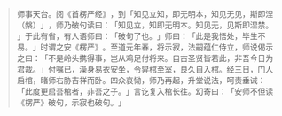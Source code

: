 
> 师事天台。阅《首楞严经》​，到「知见立知，即无明本，知见无见，斯即涅（槃）​」​，师乃破句读曰：​「知见立，知即无明本。知见无，见斯即涅禁。​」于此有省，有人语师曰：​「破句了也。​」师曰：​「此是我悟处，毕生不易。​」时谓之安《楞严》​。至道元年春，将示寂，法嗣蕴仁侍立，师说偈示之曰：​「不是岭头携得事，岂从鸡足付将来。自古圣贤皆若此，非吾今日为君裁。​」付嘱已，澡身易衣安坐，令舁棺至室，良久自入棺。经三日，门人启棺，睹师右胁吉祥而卧。四众哀恸，师乃再起，升堂说法，呵责垂诫：​「此度更启吾棺者，非吾之子。​」言讫复入棺长往。幻寄曰：​「安师不但读《楞严》破句，示寂也破句。​」
